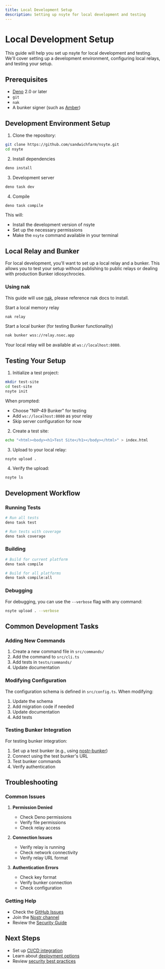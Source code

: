 ```yaml
---
title: Local Development Setup
description: Setting up nsyte for local development and testing
---
```


# Local Development Setup

This guide will help you set up nsyte for local development and testing. We'll cover setting up a development environment, configuring local relays, and testing your setup.

## Prerequisites

- [Deno](https://deno.land/) 2.0 or later
- `git` 
- `nak`
- A bunker signer (such as [Amber]())

## Development Environment Setup

1. Clone the repository:
```bash
git clone https://github.com/sandwichfarm/nsyte.git
cd nsyte
```

2. Install dependencies
```bash
deno install
```

3. Development server
```bash 
deno task dev
```

4. Compile
```bash 
deno task compile
```

This will:
- Install the development version of nsyte
- Set up the necessary permissions
- Make the `nsyte` command available in your terminal

## Local Relay and Bunker

For local development, you'll want to set up a local relay and a bunker. This allows you to test your setup without publishing to public relays or dealing with production Bunker idiosychrocies.

### Using nak

This guide will use [nak](https://github.com/wtf-nzb/nak), please reference nak docs to install.

Start a local memory relay
```bash
nak relay 
```

Start a local bunker (for testing Bunker functionality)
```bash 
nak bunker wss://relay.nsec.app
```

Your local relay will be available at `ws://localhost:8080`.

## Testing Your Setup

1. Initialize a test project:
```bash
mkdir test-site
cd test-site
nsyte init
```

When prompted:
- Choose "NIP-49 Bunker" for testing
- Add `ws://localhost:8080` as your relay
- Skip server configuration for now

2. Create a test site:
```bash
echo "<html><body><h1>Test Site</h1></body></html>" > index.html
```

3. Upload to your local relay:
```bash
nsyte upload .
```

4. Verify the upload:
```bash
nsyte ls
```

## Development Workflow

### Running Tests

```bash
# Run all tests
deno task test

# Run tests with coverage
deno task coverage
```

### Building

```bash
# Build for current platform
deno task compile

# Build for all platforms
deno task compile:all
```

### Debugging

For debugging, you can use the `--verbose` flag with any command:

```bash
nsyte upload . --verbose
```

## Common Development Tasks

### Adding New Commands

1. Create a new command file in `src/commands/`
2. Add the command to `src/cli.ts`
3. Add tests in `tests/commands/`
4. Update documentation

### Modifying Configuration

The configuration schema is defined in `src/config.ts`. When modifying:

1. Update the schema
2. Add migration code if needed
3. Update documentation
4. Add tests

### Testing Bunker Integration

For testing bunker integration:

1. Set up a test bunker (e.g., using [nostr-bunker](https://github.com/fiatjaf/nostr-bunker))
2. Connect using the test bunker's URL
3. Test bunker commands
4. Verify authentication

## Troubleshooting

### Common Issues

1. **Permission Denied**
   - Check Deno permissions
   - Verify file permissions
   - Check relay access

2. **Connection Issues**
   - Verify relay is running
   - Check network connectivity
   - Verify relay URL format

3. **Authentication Errors**
   - Check key format
   - Verify bunker connection
   - Check configuration

### Getting Help

- Check the [GitHub Issues](https://github.com/sandwichfarm/nsyte/issues)
- Join the [Nostr channel](https://njump.me/npub1...)
- Review the [Security Guide](./security.md)

## Next Steps

- Set up [CI/CD integration](./ci-cd.md)
- Learn about [deployment options](./deployment.md)
- Review [security best practices](./security.md) 